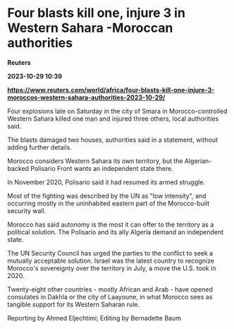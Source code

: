 # Four blasts kill one, injure 3 in Western Sahara -Moroccan authorities
**Reuters**

**2023-10-29 10:39**

**https://www.reuters.com/world/africa/four-blasts-kill-one-injure-3-moroccos-western-sahara-authorities-2023-10-29/**

Four explosions late on Saturday in the city of Smara in Morocco-controlled Western Sahara killed one man and injured three others, local authorities said.

The blasts damaged two houses, authorities said in a statement, without adding further details.

Morocco considers Western Sahara its own territory, but the Algerian-backed Polisario Front wants an independent state there.

In November 2020, Polisario said it had resumed its armed struggle.

Most of the fighting was described by the UN as "low intensity", and occurring mostly in the uninhabited eastern part of the Morocco-built security wall.

Morocco has said autonomy is the most it can offer to the territory as a political solution. The Polisario and its ally Algeria demand an independent state.

The UN Security Council has urged the parties to the conflict to seek a mutually acceptable solution. Israel was the latest country to recognize Morocco's sovereignty over the territory in July, a move the U.S. took in 2020.

Twenty-eight other countries - mostly African and Arab - have opened consulates in Dakhla or the city of Laayoune, in what Morocco sees as tangible support for its Western Saharan rule.

Reporting by Ahmed Eljechtimi; Editing by Bernadette Baum
